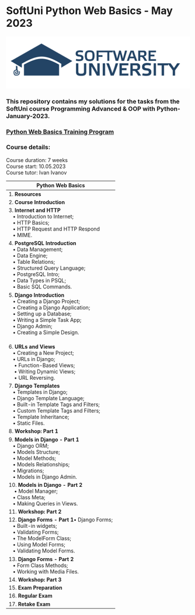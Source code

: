 # SoftUni Python Web Basics - May 2023

![image](SoftUni-Logo-Flat.png)

### This repository contains my solutions for the tasks from the SoftUni course Programming Advanced & OOP with Python-January-2023.<br>

### [Python Web Basics Training Program](https://softuni.bg/trainings/4109/python-web-basics-may-2023)

### Course details:

Course duration: 7 weeks<br>
Course start: 10.05.2023<br>
Course tutor: Ivan Ivanov

| **Python Web Basics**                                                                                                                                                                                                                                                                                                                          |
|------------------------------------------------------------------------------------------------------------------------------------------------------------------------------------------------------------------------------------------------------------------------------------------------------------------------------------------------|
| 1. **Resources**                                                                                                                                                                                                                                                                                                                               |
| 2. **Course Introduction**                                                                                                                                                                                                                                                                                                                     |
| 3. **Internet and HTTP**<br>&nbsp;&nbsp;&nbsp;• Introduction to Internet;<br>&nbsp;&nbsp;&nbsp;• HTTP Basics;<br>&nbsp;&nbsp;&nbsp;• HTTP Request and HTTP Respond<br>&nbsp;&nbsp;&nbsp;• MIME.                                                                                                                                                |
| 4. **PostgreSQL Introduction**<br>&nbsp;&nbsp;&nbsp;• Data Management;<br>&nbsp;&nbsp;&nbsp;• Data Engine;<br>&nbsp;&nbsp;&nbsp;• Table Relations;<br>&nbsp;&nbsp;&nbsp;• Structured Query Language;<br>&nbsp;&nbsp;&nbsp;• PostgreSQL Intro;<br>&nbsp;&nbsp;&nbsp;• Data Types in PSQL;<br/>&nbsp;&nbsp;&nbsp;• Basic SQL Commands.           |
| 5. **Django Introduction**<br>&nbsp;&nbsp;&nbsp;• Creating a Django Project;<br>&nbsp;&nbsp;&nbsp;• Creating a Django Application;<br>&nbsp;&nbsp;&nbsp;• Setting up a Database;<br>&nbsp;&nbsp;&nbsp;• Writing a Simple Task App;<br>&nbsp;&nbsp;&nbsp;• Django Admin;<br>&nbsp;&nbsp;&nbsp;• Creating a Simple Design.<br>&nbsp;&nbsp;&nbsp; |
| 6. **URLs and Views**<br>&nbsp;&nbsp;&nbsp;• Creating a New Project;<br>&nbsp;&nbsp;&nbsp;• URLs in Django;<br>&nbsp;&nbsp;&nbsp; • Function-Based Views; <br>&nbsp;&nbsp;&nbsp; • Writing Dynamic Views;<br>&nbsp;&nbsp;&nbsp; • URL Reversing.                                                                                               |
| 7. **Django Templates**<br>&nbsp;&nbsp;&nbsp;• Templates in Django;<br>&nbsp;&nbsp;&nbsp;• Django Template Language;<br>&nbsp;&nbsp;&nbsp;• Built-in Template Tags and Filters;<br>&nbsp;&nbsp;&nbsp;• Custom Template Tags and Filters;<br>&nbsp;&nbsp;&nbsp;• Template Inheritance;<br>&nbsp;&nbsp;&nbsp;• Static Files.                     |
| 8. **Workshop: Part 1**                                                                                                                                                                                                                                                                                                                        | 
| 9. **Models in Django - Part 1**<br>&nbsp;&nbsp;&nbsp;• Django ORM;<br>&nbsp;&nbsp;&nbsp;• Models Structure;<br>&nbsp;&nbsp;&nbsp;• Model Methods;<br>&nbsp;&nbsp;&nbsp;• Models Relationships;<br>&nbsp;&nbsp;&nbsp;• Migrations;<br>&nbsp;&nbsp;&nbsp;• Models in Django Admin.                                                              |
| 10. **Models in Django - Part 2**<br>&nbsp;&nbsp;&nbsp; • Model Manager;<br>&nbsp;&nbsp;&nbsp;• Class Meta;<br>&nbsp;&nbsp;&nbsp;• Making Queries in Views.                                                                                                                                                                                    |
| 11. **Workshop: Part 2**                                                                                                                                                                                                                                                                                                                       |
| 12. **Django Forms - Part 1**• Django Forms;<br>&nbsp;&nbsp;&nbsp;• Built-in widgets;<br>&nbsp;&nbsp;&nbsp;• Validating Forms;<br>&nbsp;&nbsp;&nbsp;• The ModelForm Class;<br>&nbsp;&nbsp;&nbsp;• Using Model Forms;<br>&nbsp;&nbsp;&nbsp;• Validating Model Forms.                                                                            |
| 13. **Django Forms - Part 2**<br>&nbsp;&nbsp;&nbsp;• Form Class Methods;<br>&nbsp;&nbsp;&nbsp;• Working with Media Files.                                                                                                                                                                                                                      |
| 14. **Workshop: Part 3**                                                                                                                                                                                                                                                                                                                       |
| 15. **Exam Preparation**                                                                                                                                                                                                                                                                                                                       |
| 16. **Regular Exam**                                                                                                                                                                                                                                                                                                                           |
| 17. **Retake Exam**                                                                                                                                                                                                                                                                                                                            |
